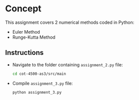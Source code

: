# Concept
This assignment covers 2 numerical methods coded in Python:
- Euler Method
- Runge-Kutta Method

## Instructions
- Navigate to the folder containing `assignment_2.py` file:  
   ```bash
   cd cot-4500-as3/src/main

- Compile `assignment_3.py` file:
   ```bash
   python assignment_3.py

